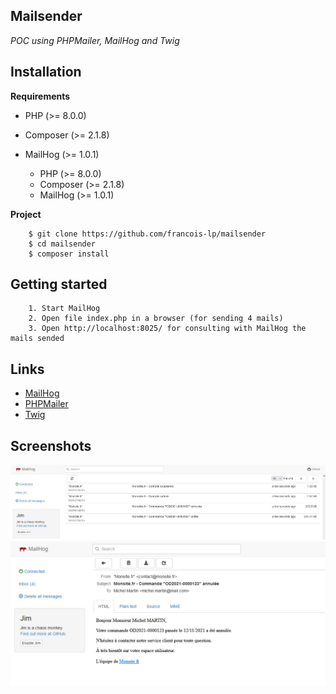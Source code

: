## Mailsender
*POC using PHPMailer, MailHog and Twig*

## Installation

__Requirements__
 - PHP (>= 8.0.0)
 - Composer (>= 2.1.8)
 - MailHog (>= 1.0.1)

    - PHP (>= 8.0.0)
    - Composer (>= 2.1.8)
    - MailHog (>= 1.0.1)

__Project__
```
    $ git clone https://github.com/francois-lp/mailsender
    $ cd mailsender
    $ composer install
```

## Getting started
```
    1. Start MailHog 
    2. Open file index.php in a browser (for sending 4 mails)
    3. Open http://localhost:8025/ for consulting with MailHog the mails sended
```

## Links
* [MailHog](https://github.com/mailhog/MailHog)
* [PHPMailer](https://github.com/PHPMailer/PHPMailer)
* [Twig](https://twig.symfony.com/)

## Screenshots
<img src="readme_screenshot_01.png" width="600px" alt="screenshot_01">
<img src="readme_screenshot_02.png" width="600px" alt="screenshot_01">
